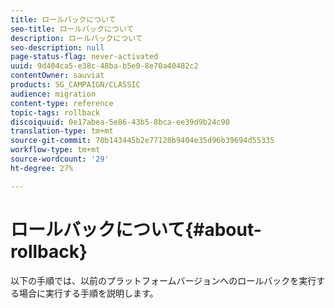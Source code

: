 ```yaml
---
title: ロールバックについて
seo-title: ロールバックについて
description: ロールバックについて
seo-description: null
page-status-flag: never-activated
uuid: 9d404ca5-e38c-48ba-b5e0-8e70a40482c2
contentOwner: sauviat
products: SG_CAMPAIGN/CLASSIC
audience: migration
content-type: reference
topic-tags: rollback
discoiquuid: 0e17abea-5e86-43b5-8bca-ee39d9b24c90
translation-type: tm+mt
source-git-commit: 70b143445b2e77128b9404e35d96b39694d55335
workflow-type: tm+mt
source-wordcount: '29'
ht-degree: 27%

---
```



# ロールバックについて{#about-rollback}

以下の手順では、以前のプラットフォームバージョンへのロールバックを実行する場合に実行する手順を説明します。

